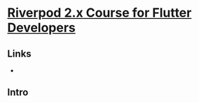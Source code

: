 # [Riverpod 2.x Course for Flutter Developers](https://youtu.be/vtGCteFYs4M?si=cKf4Te5nwQGIv29y)

## Links
- []()

## Intro


